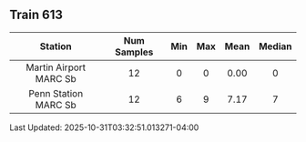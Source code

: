 ## Train 613

| Station | Num Samples | Min | Max | Mean | Median |
| :-----: | :---------: | :-: | :-: | :--: | :----: |
| Martin Airport MARC Sb | 12 | 0 | 0 | 0.00 | 0 |
| Penn Station MARC Sb | 12 | 6 | 9 | 7.17 | 7 |


Last Updated: 2025-10-31T03:32:51.013271-04:00